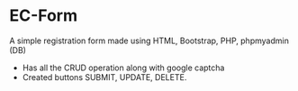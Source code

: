 # EC-Form

A simple registration form made using  HTML, Bootstrap, PHP, phpmyadmin (DB)

* Has all the CRUD operation along with google captcha 
* Created buttons SUBMIT, UPDATE, DELETE.


